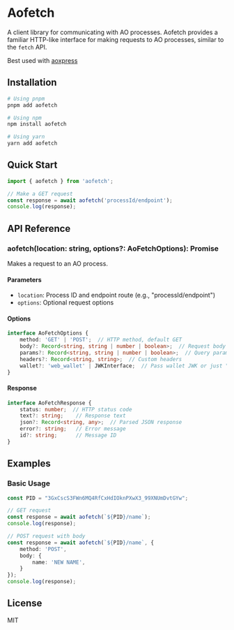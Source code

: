 # Aofetch

A client library for communicating with AO processes. Aofetch provides a familiar HTTP-like interface for making requests to AO processes, similar to the `fetch` API.

Best used with [aoxpress](../aoxpress/README.md)


## Installation

```bash
# Using pnpm
pnpm add aofetch

# Using npm
npm install aofetch

# Using yarn
yarn add aofetch
```

## Quick Start

```typescript
import { aofetch } from 'aofetch';

// Make a GET request
const response = await aofetch('processId/endpoint');
console.log(response);
```

## API Reference

### aofetch(location: string, options?: AoFetchOptions): Promise<AoFetchResponse>

Makes a request to an AO process.

#### Parameters

- `location`: Process ID and endpoint route (e.g., "processId/endpoint")
- `options`: Optional request options

#### Options

```typescript
interface AoFetchOptions {
    method: 'GET' | 'POST';  // HTTP method, default GET
    body?: Record<string, string | number | boolean>;  // Request body
    params?: Record<string, string | number | boolean>;  // Query parameters
    headers?: Record<string, string>;  // Custom headers
    wallet?: 'web_wallet' | JWKInterface;  // Pass wallet JWK or just "web_wallet" to use window.arweaveWallet
}
```

#### Response

```typescript
interface AoFetchResponse {
    status: number;  // HTTP status code
    text?: string;    // Response text
    json?: Record<string, any>;  // Parsed JSON response
    error?: string;   // Error message
    id?: string;      // Message ID
}
```

## Examples

### Basic Usage

```typescript
const PID = "3GxCscS3FWn6MQ4RfCxHdIOknPXwX3_99XNUmDvtGYw";

// GET request
const response = await aofetch(`${PID}/name`);
console.log(response);

// POST request with body
const response = await aofetch(`${PID}/name`, {
    method: 'POST',
    body: {
        name: 'NEW NAME',
    }
});
console.log(response);
```

## License

MIT